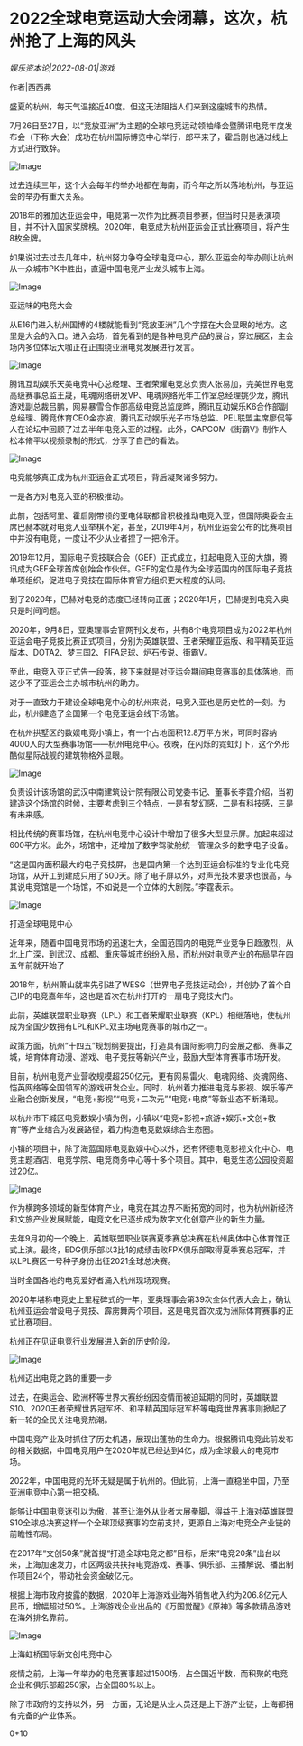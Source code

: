 # 2022全球电竞运动大会闭幕，这次，杭州抢了上海的风头

*娱乐资本论|2022-08-01|游戏*

作者|西西弗

盛夏的杭州，每天气温接近40度。但这无法阻挡人们来到这座城市的热情。

7月26日至27日，以“竞放亚洲”为主题的全球电竞运动领袖峰会暨腾讯电竞年度发布会（下称:大会）成功在杭州国际博览中心举行，郎平来了，霍启刚也通过线上方式进行致辞。

![Image](https://p26.toutiaoimg.com/img/tos-cn-i-qvj2lq49k0/632b603dcd8d496c884aa615a9444676~tplv-tt-shrink:640:0.image)

过去连续三年，这个大会每年的举办地都在海南，而今年之所以落地杭州，与亚运会的举办有重大关系。

2018年的雅加达亚运会中，电竞第一次作为比赛项目参赛，但当时只是表演项目，并不计入国家奖牌榜。2020年，电竞成为杭州亚运会正式比赛项目，将产生8枚金牌。

如果说过去过去几年中，杭州努力争夺全球电竞中心，那么亚运会的举办则让杭州从一众城市PK中胜出，直逼中国电竞产业龙头城市上海。

![Image](https://p9.toutiaoimg.com/img/tos-cn-i-qvj2lq49k0/610ea4d8f33c4e7d8eac8b3120341e65~tplv-tt-shrink:640:0.image)

亚运味的电竞大会

从E16门进入杭州国博的4楼就能看到“竞放亚洲”几个字摆在大会显眼的地方。这里是大会的入口。进入会场，首先看到的是各种电竞产品的展台，穿过展区，主会场内多位体坛大咖正在正围绕亚洲电竞发展进行发言。

![Image](https://p6.toutiaoimg.com/img/tos-cn-i-qvj2lq49k0/b7aaaa58bdfe4f0c9687e4ec35faa937~tplv-tt-shrink:640:0.image)

腾讯互动娱乐天美电竞中心总经理、王者荣耀电竞总负责人张易加，完美世界电竞高级赛事总监王晟，电魂网络研发VP、电魂网络光年工作室总经理姚少龙，腾讯游戏副总裁吕鹏，网易暴雪合作部高级电竞总监庞晔，腾讯互动娱乐K6合作部副总经理、腾竞体育CEO金亦波，腾讯互动娱乐光子市场总监、PEL联盟主席廖侃等人在论坛中回顾了过去半年电竞入亚的过程。此外，CAPCOM《街霸V》制作人松本脩平以视频录制的形式，分享了自己的看法。

![Image](https://p6.toutiaoimg.com/img/tos-cn-i-qvj2lq49k0/1b29efea64264eaf9fee6254faa965aa~tplv-tt-shrink:640:0.image)

电竞能够真正成为杭州亚运会正式项目，背后凝聚诸多努力。

一是各方对电竞入亚的积极推动。

此前，包括阿里、霍启刚带领的亚电体联都曾积极推动电竞入亚，但国际奥委会主席巴赫本就对电竞入亚举棋不定，甚至，2019年4月，杭州亚运会公布的比赛项目中并没有电竞，一度让不少从业者捏了一把冷汗。

2019年12月，国际电子竞技联合会（GEF）正式成立，扛起电竞入亚的大旗，腾讯成为GEF全球首席创始合作伙伴。GEF的定位是作为全球范围内的国际电子竞技单项组织，促进电子竞技在国际体育官方组织更大程度的认同。

到了2020年，巴赫对电竞的态度已经转向正面；2020年1月，巴赫提到电竞入奥只是时间问题。

2020年，9月8日，亚奥理事会官网刊文发布，共有8个电竞项目成为2022年杭州亚运会电子竞技比赛正式项目，分别为英雄联盟、王者荣耀亚运版、和平精英亚运版本、DOTA2、梦三国2、FIFA足球、炉石传说、街霸V。

至此，电竞入亚正式告一段落，接下来就是对亚运会期间电竞赛事的具体落地，而这少不了亚运会主办城市杭州的助力。

对于一直致力于建设全球电竞中心的杭州来说，电竞入亚也是历史性的一刻。为此，杭州建造了全国第一个电竞亚运会线下场馆。

在杭州拱墅区的数娱电竞小镇上，有一个占地面积12.8万平方米，可同时容纳4000人的大型赛事场馆——杭州电竞中心。夜晚，在闪烁的霓虹灯下，这个外形酷似星际战舰的建筑物格外显眼。

![Image](https://p3.toutiaoimg.com/img/tos-cn-i-qvj2lq49k0/9d414f44bcab4585bcfd5d4570dc522b~tplv-tt-shrink:640:0.image)

负责设计该场馆的武汉中南建筑设计院有限公司党委书记、董事长李霆介绍，当初建造这个场馆的时候，主要考虑到三个特点，一是有梦幻感，二是有科技感，三是有未来感。

相比传统的赛事场馆，在杭州电竞中心设计中增加了很多大型显示屏。加起来超过600平方米。此外，场馆中，还增加了数字驾驶舱统一管理众多的数字电子设备。

“这是国内面积最大的电子竞技屏，也是国内第一个达到亚运会标准的专业化电竞场馆，从开工到建成只用了500天。除了电子屏以外，对声光技术要求也很高，与其说电竞馆是一个场馆，不如说是一个立体的大剧院。”李霆表示。

![Image](https://p6.toutiaoimg.com/img/tos-cn-i-qvj2lq49k0/1274d37e6abc43ed9a9096050fa311f4~tplv-tt-shrink:640:0.image)

打造全球电竞中心

近年来，随着中国电竞市场的迅速壮大，全国范围内的电竞产业竞争日趋激烈，从北上广深，到武汉、成都、重庆等城市纷纷入局，而杭州对电竞产业的布局早在四五年前就开始了

2018年，杭州萧山就率先引进了WESG（世界电子竞技运动会），并创办了首个自己IP的电竞嘉年华，这也是首次在杭州打开的一扇电子竞技大门。

此前，英雄联盟职业联赛（LPL）和王者荣耀职业联赛（KPL）相继落地，使杭州成为全国少数拥有LPL和KPL双主场电竞赛事的城市之一。

政策方面，杭州“十四五”规划纲要提出，打造具有国际影响力的会展之都、赛事之城，培育体育动漫、游戏、电子竞技等新兴产业，鼓励大型体育赛事市场开发。

目前，杭州电竞产业营收规模超250亿元，更有网易雷火、电魂网络、炎魂网络、恺英网络等全国领军的游戏研发企业。同时，杭州着力推进电竞与影视、娱乐等产业融合创新发展，“电竞+影视”“电竞+二次元”“电竞+电商”等新业态不断涌现。

以杭州市下城区电竞数娱小镇为例，小镇以“电竞+影视+旅游+娱乐+文创+教育”等产业结合为发展路径，着力构造电竞数娱综合生态圈。

小镇的项目中，除了海蓝国际电竞数娱中心以外，还有怀德电竞影视文化中心、电竞主题酒店、电竞学院、电竞商务中心等十多个项目。其中，电竞生态公园投资超过20亿。

![Image](https://p3.itoutiaoimg.com/img/tos-cn-i-qvj2lq49k0/a8ebdd5b79944df8895a7482d39701d4~tplv-tt-shrink:640:0.image)

作为横跨多领域的新型体育产业，电竞在其边界不断拓宽的同时，也为杭州新经济和文旅产业发展赋能，电竞文化已逐步成为数字文化创意产业的新生力量。

去年9月初的一个晚上，英雄联盟职业联赛夏季赛总决赛在杭州奥体中心体育馆正式上演。最终，EDG俱乐部以3比1的成绩击败FPX俱乐部取得夏季赛总冠军，并以LPL赛区一号种子身份出征2021全球总决赛。

当时全国各地的电竞爱好者涌入杭州现场观赛。

2020年堪称电竞史上里程碑式的一年，亚奥理事会第39次全体代表大会上，确认杭州亚运会增设电子竞技、霹雳舞两个项目。这是电竞首次成为洲际体育赛事的正式比赛项目。

杭州正在见证电竞行业发展进入新的历史阶段。

![Image](https://p3.toutiaoimg.com/img/tos-cn-i-qvj2lq49k0/8f2846ef6b114ca19165d330408f857a~tplv-tt-shrink:640:0.image)

杭州迈出电竞之路的重要一步

过去，在奥运会、欧洲杯等世界大赛纷纷因疫情而被迫延期的同时，英雄联盟S10、2020王者荣耀世界冠军杯、和平精英国际冠军杯等电竞世界赛事则掀起了新一轮的全民关注电竞热潮。

中国电竞产业及时抓住了历史机遇，展现出蓬勃的生命力。根据腾讯电竞此前发布的相关数据，中国电竞用户在2020年就已经达到4亿，成为全球最大的电竞市场。

2022年，中国电竞的光环无疑是属于杭州的。但此前，上海一直稳坐中国，乃至亚洲电竞中心第一把交椅。

能够让中国电竞迷引以为傲，甚至让海外从业者大展拳脚，得益于上海对英雄联盟S10全球总决赛这样一个全球顶级赛事的空前支持，更源自上海对电竞全产业链的前瞻性布局。

在2017年“文创50条”就首提“打造全球电竞之都”目标，后来“电竞20条”出台以来，上海加速发力，市区两级共扶持电竞游戏、赛事、俱乐部、主播解说、播出制作项目24个，带动社会资金破亿元。

根据上海市政府披露的数据，2020年上海游戏业海外销售收入约为206.8亿元人民币，增幅超过50%。上海游戏企业出品的《万国觉醒》《原神》等多款精品游戏在海外排名靠前。

![Image](https://p26.toutiaoimg.com/img/tos-cn-i-qvj2lq49k0/456cefadbd45401f89e6b058e63a5558~tplv-tt-shrink:640:0.image)

上海虹桥国际新文创电竞中心

疫情之前，上海一年举办的电竞赛事超过1500场，占全国近半数，而积聚的电竞企业和俱乐部超250家，占全国80%以上。

除了市政府的支持以外，另一方面，无论是从业人员还是上下游产业链，上海都拥有完备的产业体系。

0+10

